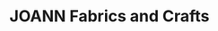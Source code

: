 ---
title: "JOANN Fabrics and Crafts"
url: /fredericksburg/joann-fabrics-and-crafts/
shop: craft
---